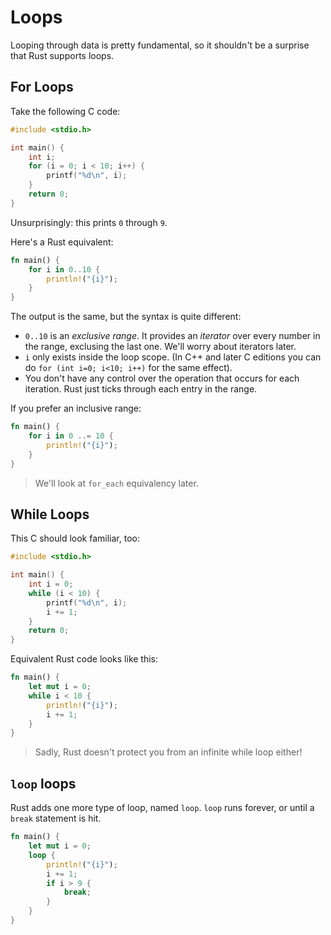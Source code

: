 # Loops

Looping through data is pretty fundamental, so it shouldn't be a surprise that Rust supports loops.

## For Loops

Take the following C code:

```c
#include <stdio.h>

int main() {
    int i;
    for (i = 0; i < 10; i++) {
        printf("%d\n", i);
    }
    return 0;
}
```

Unsurprisingly: this prints `0` through `9`.

Here's a Rust equivalent:

```rust
fn main() {
    for i in 0..10 {
        println!("{i}");
    }
}
```

The output is the same, but the syntax is quite different:

* `0..10` is an *exclusive range*. It provides an *iterator* over every number in the range, exclusing the last one. We'll worry about iterators later.
* `i` only exists inside the loop scope. (In C++ and later C editions you can do `for (int i=0; i<10; i++)` for the same effect).
* You don't have any control over the operation that occurs for each iteration. Rust just ticks through each entry in the range.

If you prefer an inclusive range:

```rust
fn main() {
    for i in 0 ..= 10 {
        println!("{i}");
    }
}
```

> We'll look at `for_each` equivalency later.

## While Loops

This C should look familiar, too:

```c
#include <stdio.h>

int main() {
    int i = 0;
    while (i < 10) {
        printf("%d\n", i);
        i += 1;
    }
    return 0;
}
```

Equivalent Rust code looks like this:

```rust
fn main() {
    let mut i = 0;
    while i < 10 {
        println!("{i}");
        i += 1;
    }
}
```

> Sadly, Rust doesn't protect you from an infinite while loop either!

## `loop` loops

Rust adds one more type of loop, named `loop`. `loop` runs forever, or until a `break` statement is hit.

```rust
fn main() {
    let mut i = 0;
    loop {
        println!("{i}");
        i += 1;
        if i > 9 {
            break;
        }
    }
}
```